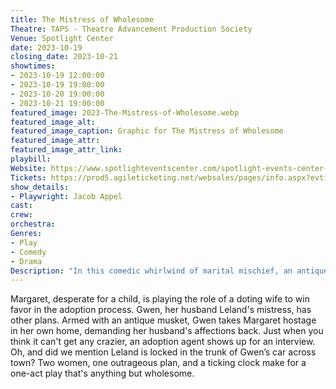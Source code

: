 ```yaml
---
title: The Mistress of Wholesome
Theatre: TAPS - Theatre Advancement Production Society
Venue: Spotlight Center
date: 2023-10-19
closing_date: 2023-10-21
showtimes:
- 2023-10-19 12:00:00
- 2023-10-19 19:00:00
- 2023-10-20 19:00:00
- 2023-10-21 19:00:00
featured_image: 2023-The-Mistress-of-Wholesome.webp
featured_image_alt: 
featured_image_caption: Graphic for The Mistress of Wholesome
featured_image_attr: 
featured_image_attr_link: 
playbill:
Website: https://www.spotlighteventscenter.com/spotlight-events-center-events/live-performances
Tickets: https://prod5.agileticketing.net/websales/pages/info.aspx?evtinfo=324336~4fdd59c7-9110-4ffd-b8a6-d23e78529eda&epguid=2807c832-0f5a-4130-917e-8c48755c010b&
show_details: 
- Playwright: Jacob Appel
cast:
crew:
orchestra:
Genres:
- Play
- Comedy
- Drama
Description: "In this comedic whirlwind of marital mischief, an antique musket isn't the only thing that fires when a mistress holds a wife hostage."
---
```

Margaret, desperate for a child, is playing the role of a doting wife to win favor in the adoption process. Gwen, her husband Leland's mistress, has other plans. Armed with an antique musket, Gwen takes Margaret hostage in her own home, demanding her husband's affections back. Just when you think it can't get any crazier, an adoption agent shows up for an interview. Oh, and did we mention Leland is locked in the trunk of Gwen’s car across town? Two women, one outrageous plan, and a ticking clock make for a one-act play that's anything but wholesome.
